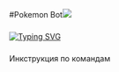 #Pokemon Bot![](https://github.com/blackcater/blackcater/raw/main/images/Hi.gif)
###
[![Typing SVG](https://readme-typing-svg.herokuapp.com?font=Fira+Code&letterSpacing=letter-spacing%3A+-1px;&pause=1000&color=000000&center=%D0%9B%D0%9E%D0%96%D0%AC&vCenter=%D0%9B%D0%9E%D0%96%D0%AC&multiline=true&repeat=%D0%B8%D1%81%D1%82%D0%B8%D0%BD%D0%BD%D1%8B%D0%B9&random=%D0%9B%D0%9E%D0%96%D0%AC&width=435&lines=%D0%A1%D1%80%D0%B0%D0%B7%D0%B8%D1%81%D1%8C+%D1%81+%D0%B4%D1%80%D1%83%D0%B7%D1%8C%D1%8F%D0%BC%D0%B8+%D0%B8+%D0%BF%D1%80%D0%BE%D0%BA%D0%B0%D1%87%D0%B0%D0%B9+%D1%81%D0%B2%D0%BE%D0%B5%D0%B3%D0%BE;%D0%A3%D0%BD%D0%B8%D0%BA%D0%B0%D0%BB%D1%8C%D0%BD%D0%BE%D0%B3%D0%BE+%D0%BF%D0%BE%D0%BA%D0%B5%D0%BC%D0%BE%D0%BD%D0%B0+%D0%B2+Telegram!+)](https://git.io/typing-svg)
###
Инкструкция по командам
<p align="center">
    <a href="а" alt="а">
    </a>
</p>



